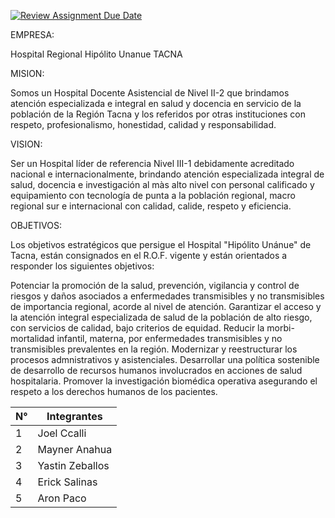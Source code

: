 [![Review Assignment Due Date](https://classroom.github.com/assets/deadline-readme-button-24ddc0f5d75046c5622901739e7c5dd533143b0c8e959d652212380cedb1ea36.svg)](https://classroom.github.com/a/4qIAkGT-)


EMPRESA: 

Hospital Regional Hipólito Unanue TACNA 

MISION:

Somos un Hospital Docente Asistencial de Nivel II-2 que brindamos atención especializada e integral en salud y docencia en servicio de la población de la Región Tacna y los referidos por otras instituciones con respeto, profesionalismo, honestidad, calidad y responsabilidad.

VISION:

Ser un Hospital líder de referencia Nivel III-1 debidamente acreditado nacional e internacionalmente, brindando atención especializada integral de salud, docencia e investigación al màs alto nivel con personal calificado y equipamiento con tecnología de punta a la población regional, macro regional sur e internacional con calidad, calide, respeto y eficiencia.

OBJETIVOS:

Los objetivos estratégicos que persigue el Hospital "Hipólito Unánue" de Tacna, están consignados en el R.O.F. vigente y están orientados a responder los siguientes objetivos:

Potenciar la promoción de la salud, prevención, vigilancia y control de riesgos y daños asociados a enfermedades transmisibles y no transmisibles de importancia regional, acorde al nivel de atención.
Garantizar el acceso y la atención integral especializada de salud de la población de alto riesgo, con servicios de calidad, bajo criterios de equidad.
Reducir la morbi-mortalidad infantil, materna, por  enfermedades transmisibles y no transmisibles prevalentes en la región.
Modernizar y reestructurar los procesos admnistrativos y asistenciales.
Desarrollar una política sostenible de desarrollo de recursos humanos involucrados  en acciones de salud hospitalaria.
Promover la investigación biomédica operativa asegurando el respeto a los derechos humanos de los pacientes.



| N° | Integrantes |
|-----------|-----------|
| 1  | Joel Ccalli |
| 2 | Mayner Anahua |
| 3 | Yastin Zeballos |
| 4 | Erick Salinas |
| 5 | Aron Paco |
